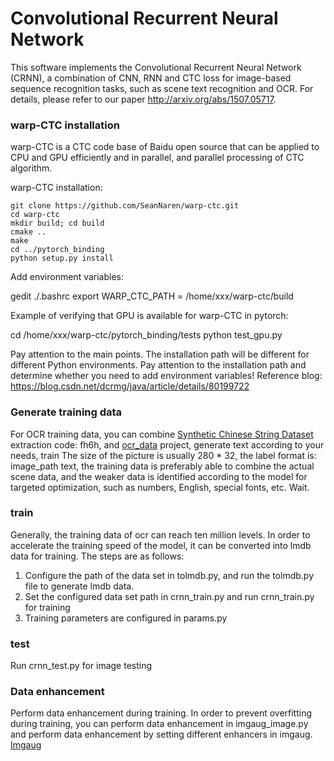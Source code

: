 # Convolutional Recurrent Neural Network

This software implements the Convolutional Recurrent Neural Network (CRNN), a combination of CNN, RNN and CTC loss for image-based sequence recognition tasks, such as scene text recognition and OCR. For details, please refer to our paper http://arxiv.org/abs/1507.05717.

### warp-CTC installation

warp-CTC is a CTC code base of Baidu open source that can be applied to CPU and GPU efficiently and in parallel, and parallel processing of CTC algorithm.

warp-CTC installation:
```
git clone https://github.com/SeanNaren/warp-ctc.git
cd warp-ctc
mkdir build; cd build
cmake ..
make
cd ../pytorch_binding
python setup.py install
```
Add environment variables:

gedit ./.bashrc
export WARP_CTC_PATH = /home/xxx/warp-ctc/build

Example of verifying that GPU is available for warp-CTC in pytorch:

cd /home/xxx/warp-ctc/pytorch_binding/tests
python test_gpu.py

Pay attention to the main points. The installation path will be different for different Python environments. Pay attention to the installation path and determine whether you need to add environment variables! Reference blog: https://blog.csdn.net/dcrmg/java/article/details/80199722

### Generate training data
For OCR training data, you can combine [Synthetic Chinese String Dataset](https://pan.baidu.com/s/1xsuoTC711yD4s7Sp15Az0Q) extraction code: fh6h, and [ocr_data](https://github.com/CodeAchieveDream/ocr_generate_text_data) project, generate text according to your needs, train The size of the picture is usually 280 * 32, the label format is: image_path text, the training data is preferably able to combine the actual scene data, and the weaker data is identified according to the model for targeted optimization, such as numbers, English, special fonts, etc. Wait.

### train
Generally, the training data of ocr can reach ten million levels. In order to accelerate the training speed of the model, it can be converted into lmdb data for training. The steps are as follows:
1. Configure the path of the data set in tolmdb.py, and run the tolmdb.py file to generate lmdb data.
2. Set the configured data set path in crnn_train.py and run crnn_train.py for training
3. Training parameters are configured in params.py

### test
Run crnn_test.py for image testing

### Data enhancement
Perform data enhancement during training. In order to prevent overfitting during training, you can perform data enhancement in imgaug_image.py and perform data enhancement by setting different enhancers in imgaug. [Imgaug](https://imgaug.readthedocs.io/en/latest/)





